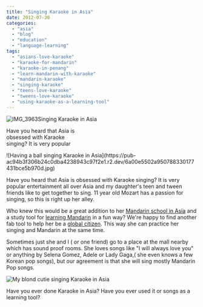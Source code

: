 ```yaml
---
title: "Singing Karaoke in Asia"
date: 2012-07-30
categories: 
  - "asia"
  - "blog"
  - "education"
  - "language-learning"
tags: 
  - "asians-love-karaoke"
  - "karaoke-for-mandarin"
  - "karaoke-in-penang"
  - "learn-mandarin-with-karaoke"
  - "mandarin-karaoke"
  - "singing-karaoke"
  - "teens-love-karaoke"
  - "tweens-love-karaoke"
  - "using-karaoke-as-a-learning-tool"
---
```


![IMG_3963](https://pub-ac94b3f306b24c0dba4238943c97f2e1.r2.dev/6a00e5502a950788330177431bcd04970d.jpg)Singing Karaoke in Asia

Have you heard that Asia is  
obsessed with Karaoke  
singing? It is very popular

<!--more--> ![Having a ball singing Karaoke in Asia](https://pub-ac94b3f306b24c0dba4238943c97f2e1.r2.dev/6a00e5502a950788330177431bce5b970d.jpg)  
  
Have you heard that Asia is obsessed with Karaoke singing? It is very popular entertainment all over Asia and my daughter's teen and tween friends like to get together to sing. 11 year old Mozart has a passion for singing, so this is right up her alley.  
  
Who knew this would be a great addition to her [Mandarin school in Asia](http://soultravelers3new.local/2011/01/only-american-girl-in-an-all-mandarin-school-chinese-immersion-in-language-culture-through-school.html "Mandarin school in Asia") and a study tool for [learning Mandarin](http://soultravelers3new.local/2012/06/why-learn-mandarin-in-tropical-asia-penang.html "learning Mandarin in Asia") in a fun way? We're happy to find another fab tool to help her be a [global citizen](http://soultravelers3new.local/2012/05/global-citizens-spanish-and-mandarin-immersion.html "global citzen"). This way she can practice her singing and Mandarin at the same time.  
  
Sometimes just she and I ( or one friend) go to a place at the mall nearby which has sound proof rooms. She loves songs like "I will always love you" or anything by Selena Gomez, Adele or Lady Gaga,( she even knows a few Korean pop songs), but our agreement is that she will sing mostly Mandarin Pop songs.  
  
  
![My blond cutie singing Karaoke in Asia](https://pub-ac94b3f306b24c0dba4238943c97f2e1.r2.dev/6a00e5502a950788330177431bfd49970d.jpg)  
  
Have you ever done Karaoke in Asia? Have you ever used it or songs as a learning tool?
